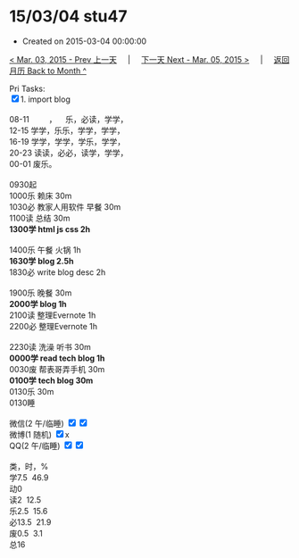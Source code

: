# 15/03/04 stu47

- Created on 2015-03-04 00:00:00

[< Mar. 03, 2015 - Prev 上一天](/lifelogs/2015/03/d03.md) &nbsp; &nbsp; | &nbsp; &nbsp; [下一天 Next - Mar. 05, 2015 >](/lifelogs/2015/03/d05.md) &nbsp; &nbsp; |  &nbsp; &nbsp; [返回月历 Back to Month ^](/lifelogs/2015/03/index.md)
<br/><div>Pri Tasks:<br/><input type="checkbox" checked="true"/>1. import blog</div><div><div><br/></div>08-11         ，    乐，必读，学学，<br/>12-15 学学，乐乐，学学，学学，<br/>16-19 学学，学学，学乐，学学，<br/>20-23 读读，必必，读学，学学，</div><div>00-01 废乐。<br/><div><br/></div>0930起<br/>1000乐 赖床 30m<br/>1030必 教家人用软件 早餐 30m</div><div>1100读 总结 30m<br/><b>1300学 html js css 2h</b><div><br/></div>1400乐 午餐 火锅 1h<br/><b>1630学 blog 2.5h</b></div><div>1830必 write blog desc 2h<div><br/></div>1900乐 晚餐 30m<br/><b>2000学 blog 1h</b></div><div>2100读 整理Evernote 1h</div><div>2200必 整理Evernote 1h</div><div><br/>2230读 洗澡 听书 30m</div><div><b>0000学 read tech blog 1h</b></div><div>0030废 帮表哥弄手机 30m</div><div><b>0100学 tech blog 30m</b></div><div>0130乐 30m</div><div>0130睡</div><div><br/>微信(2 午/临睡) <input type="checkbox" checked="true"/><input type="checkbox" checked="true"/><br/>微博(1 随机) <input type="checkbox" checked="true"/>x<br/>QQ(2 午/临睡) <input type="checkbox" checked="true"/><input type="checkbox" checked="true"/><br/><div><br/></div>类，时，%<br/>学7.5  46.9<br/>动0<br/>读2  12.5<br/>乐2.5  15.6<br/>必13.5  21.9<br/>废0.5  3.1<br/>总16</div>
